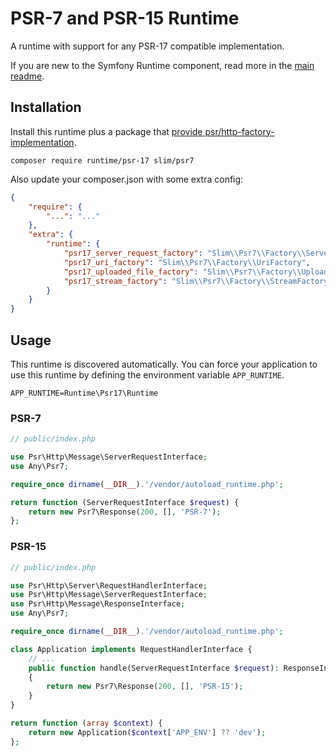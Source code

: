 # PSR-7 and PSR-15 Runtime

A runtime with support for any PSR-17 compatible implementation.

If you are new to the Symfony Runtime component, read more in the [main readme](https://github.com/php-runtime/runtime).

## Installation

Install this runtime plus a package that [provide psr/http-factory-implementation](https://packagist.org/providers/psr/http-factory-implementation).

```
composer require runtime/psr-17 slim/psr7
```

Also update your composer.json with some extra config:

```json
{
    "require": {
        "...": "..."
    },
    "extra": {
        "runtime": {
            "psr17_server_request_factory": "Slim\\Psr7\\Factory\\ServerRequestFactory",
            "psr17_uri_factory": "Slim\\Psr7\\Factory\\UriFactory",
            "psr17_uploaded_file_factory": "Slim\\Psr7\\Factory\\UploadedFileFactory",
            "psr17_stream_factory": "Slim\\Psr7\\Factory\\StreamFactory"
        }
    }
}
```

## Usage

This runtime is discovered automatically. You can force your application to use
this runtime by defining the environment variable `APP_RUNTIME`.

```
APP_RUNTIME=Runtime\Psr17\Runtime
```

### PSR-7

```php
// public/index.php

use Psr\Http\Message\ServerRequestInterface;
use Any\Psr7;

require_once dirname(__DIR__).'/vendor/autoload_runtime.php';

return function (ServerRequestInterface $request) {
    return new Psr7\Response(200, [], 'PSR-7');
};
```

### PSR-15

```php
// public/index.php

use Psr\Http\Server\RequestHandlerInterface;
use Psr\Http\Message\ServerRequestInterface;
use Psr\Http\Message\ResponseInterface;
use Any\Psr7;

require_once dirname(__DIR__).'/vendor/autoload_runtime.php';

class Application implements RequestHandlerInterface {
    // ...
    public function handle(ServerRequestInterface $request): ResponseInterface
    {
        return new Psr7\Response(200, [], 'PSR-15');
    }
}

return function (array $context) {
    return new Application($context['APP_ENV'] ?? 'dev');
};
```
